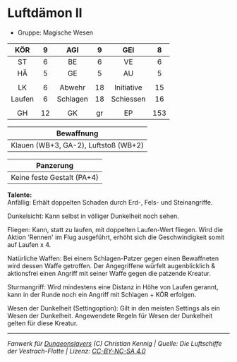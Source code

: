 # Luftdämon II  
- Gruppe: Magische Wesen  

| KÖR | 9 | AGI | 9 | GEI | 8 |
| :-: | :-: | :-: | :-: | :-: | :-: |
| ST | 6 | BE | 6 | VE | 6 |
| HÄ | 5 | GE | 5 | AU | 5 |
|  |
| LK | 6 | Abwehr | 18 | Initiative | 15 |
| Laufen | 6 | Schlagen | 18 | Schiessen | 16 |
|  |
| GH | 12 | GK | gr | EP | 153 |

| Bewaffnung |
| --- |
| Klauen (WB+3, GA-2), Luftstoß (WB+2) |


| Panzerung |
| --- |
| Keine feste Gestalt (PA+4) |


**Talente:**  
Anfällig: Erhält doppelten Schaden durch Erd-, Fels- und Steinangriffe.

Dunkelsicht: Kann selbst in völliger Dunkelheit noch sehen.

Fliegen: Kann, statt zu laufen, mit doppelten Laufen-Wert fliegen. Wird die Aktion 'Rennen' im Flug ausgeführt, erhöht sich die Geschwindigkeit somit auf Laufen x 4.

Natürliche Waffen: Bei einem Schlagen-Patzer gegen einen Bewaffneten wird dessen Waffe getroffen. Der Angegriffene würfelt augenblicklich & aktionsfrei einen Angriff mit seiner Waffe gegen die patzende Kreatur.

Sturmangriff: Wird mindestens eine Distanz in Höhe von Laufen gerannt, kann in der Runde noch ein Angriff mit Schlagen + KÖR erfolgen.

Wesen der Dunkelheit (Settingoption): Gilt in den meisten Settings als ein Wesen der Dunkelheit. Angewendete Regeln für Wesen der Dunkelheit gelten für diese Kreatur.





___
*Fanwerk für [Dungeonslayers](https://www.dungeonslayers.net/) (C) Christian Kennig | Quelle: Die Luftschiffe der Vestrach-Flotte | Lizenz: [CC-BY-NC-SA 4.0](https://creativecommons.org/licenses/by-nc-sa/4.0/deed.de)*